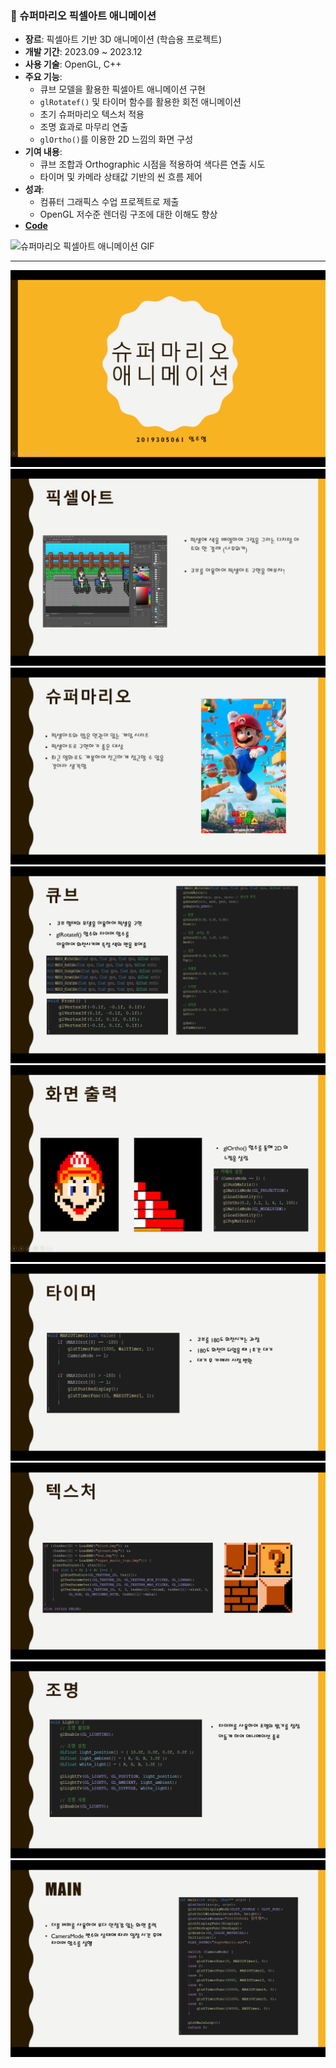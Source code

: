 ### 🧱 슈퍼마리오 픽셀아트 애니메이션
- **장르**: 픽셀아트 기반 3D 애니메이션 (학습용 프로젝트)
- **개발 기간**: 2023.09 ~ 2023.12
- **사용 기술**: OpenGL, C++
- **주요 기능**:
  - 큐브 모델을 활용한 픽셀아트 애니메이션 구현
  - `glRotatef()` 및 타이머 함수를 활용한 회전 애니메이션
  - 초기 슈퍼마리오 텍스처 적용
  - 조명 효과로 마무리 연출
  - `glOrtho()`를 이용한 2D 느낌의 화면 구성
- **기여 내용**:
  - 큐브 조합과 Orthographic 시점을 적용하여 색다른 연출 시도
  - 타이머 및 카메라 상태값 기반의 씬 흐름 제어
- **성과**:
  - 컴퓨터 그래픽스 수업 프로젝트로 제출
  - OpenGL 저수준 렌더링 구조에 대한 이해도 향상  
- **[Code](https://github.com/LimJuHyung1/ComputerGraphics/blob/main/PixelArt/pixelart.cpp)**

![슈퍼마리오 픽셀아트 애니메이션 GIF](./github_images/PixelArtAnimation.gif)

- - -
  
![PPT 1](./github_images/1.png)
![PPT 2](./github_images/2.png)
![PPT 3](./github_images/3.png)
![PPT 4](./github_images/4.png)
![PPT 5](./github_images/5.png)
![PPT 6](./github_images/6.png)
![PPT 7](./github_images/7.png)
![PPT 8](./github_images/8.png)
![PPT 9](./github_images/9.png)

